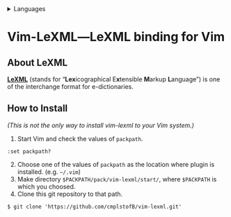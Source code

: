 <details>
<summary>Languages</summary>
  <b>English</b>
  ❘
  <a href="README-ja.md" title="この文書を日本語で読む。">日本語</a>
</details>

# Vim-LeXML―LeXML binding for Vim
## About LeXML
[**LeXML**](http://www.d-assist.com/lexml.html) (stands for “**Lex**icographical E**x**tensible **M**arkup **L**anguage”) is one of the interchange format for e-dictionaries.

## How to Install
*(This is not the only way to install vim-lexml to your Vim system.)*

1. Start Vim and check the values of `packpath`.
```vim
:set packpath?
```
2. Choose one of the values of `packpath` as the location where plugin is installed.
(e.g. `~/.vim`)
3. Make directory `$PACKPATH/pack/vim-lexml/start/`, where `$PACKPATH` is which you choosed.
4. Clone this git repository to that path.
```console
$ git clone 'https://github.com/cmplstofB/vim-lexml.git'
```
